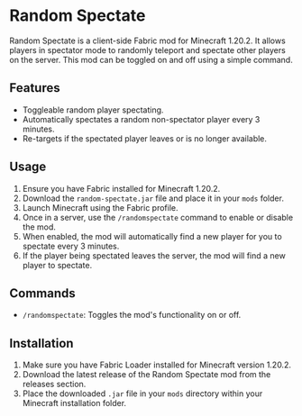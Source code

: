 # Random Spectate

Random Spectate is a client-side Fabric mod for Minecraft 1.20.2. It allows players in spectator mode to randomly teleport and spectate other players on the server. This mod can be toggled on and off using a simple command.

## Features

- Toggleable random player spectating.
- Automatically spectates a random non-spectator player every 3 minutes.
- Re-targets if the spectated player leaves or is no longer available.

## Usage

1. Ensure you have Fabric installed for Minecraft 1.20.2.
2. Download the `random-spectate.jar` file and place it in your `mods` folder.
3. Launch Minecraft using the Fabric profile.
4. Once in a server, use the `/randomspectate` command to enable or disable the mod.
5. When enabled, the mod will automatically find a new player for you to spectate every 3 minutes.
6. If the player being spectated leaves the server, the mod will find a new player to spectate.

## Commands

- `/randomspectate`: Toggles the mod's functionality on or off.

## Installation

1. Make sure you have Fabric Loader installed for Minecraft version 1.20.2.
2. Download the latest release of the Random Spectate mod from the releases section.
3. Place the downloaded `.jar` file in your `mods` directory within your Minecraft installation folder.